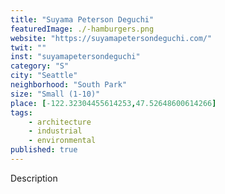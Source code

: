 ```yaml
---
title: "Suyama Peterson Deguchi"
featuredImage: ./-hamburgers.png
website: "https://suyamapetersondeguchi.com/"
twit: ""
inst: "suyamapetersondeguchi"
category: "S"
city: "Seattle"
neighborhood: "South Park"
size: "Small (1-10)"
place: [-122.32304455614253,47.52648600614266]
tags:
    - architecture
    - industrial
    - environmental
published: true
---
```


Description
